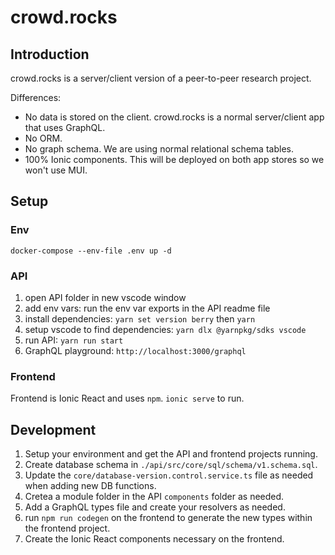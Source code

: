 # crowd.rocks

## Introduction

crowd.rocks is a server/client version of a peer-to-peer research project.

Differences:
- No data is stored on the client. crowd.rocks is a normal server/client app that uses GraphQL.
- No ORM.
- No graph schema. We are using normal relational schema tables.
- 100% Ionic components. This will be deployed on both app stores so we won't use MUI.

## Setup

### Env
`docker-compose --env-file .env up -d`

### API
1. open API folder in new vscode window
1. add env vars: run the env var exports in the API readme file
1. install dependencies: `yarn set version berry` then `yarn` 
1. setup vscode to find dependencies: `yarn dlx @yarnpkg/sdks vscode`
1. run API: `yarn run start`
1. GraphQL playground: `http://localhost:3000/graphql`

### Frontend
Frontend is Ionic React and uses `npm`. `ionic serve` to run.

## Development

1. Setup your environment and get the API and frontend projects running.
1. Create database schema in `./api/src/core/sql/schema/v1.schema.sql`.
1. Update the `core/database-version.control.service.ts` file as needed when adding new DB functions.
1. Cretea a module folder in the API  `components` folder as needed.
1. Add a GraphQL types file and create your resolvers as needed.
1. run `npm run codegen` on the frontend to generate the new types within the frontend project.
1. Create the Ionic React components necessary on the frontend.